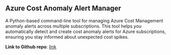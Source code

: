 ## Azure Cost Anomaly Alert Manager
A Python-based command-line tool for managing Azure Cost Management anomaly alerts across multiple subscriptions. This tool helps you automatically detect and create cost anomaly alerts for Azure subscriptions, ensuring you stay informed about unexpected cost spikes.


**Link to Github repo**: [link](https://github.com/p4pryk/CostAnomalyCreator)

